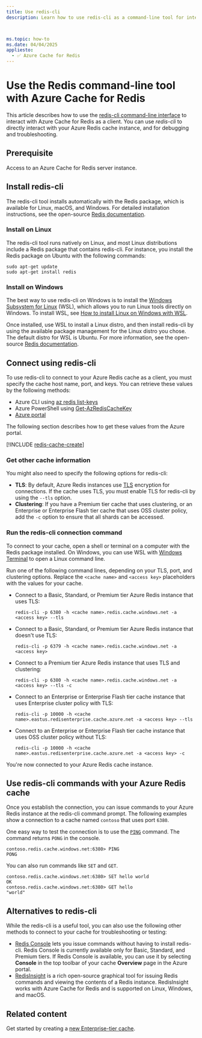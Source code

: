 ```yaml
---
title: Use redis-cli
description: Learn how to use redis-cli as a command-line tool for interacting with an Azure Cache for Redis as a client.



ms.topic: how-to
ms.date: 04/04/2025
appliesto:
  - ✅ Azure Cache for Redis
---
```

# Use the Redis command-line tool with Azure Cache for Redis

This article describes how to use the [redis-cli command-line interface](https://redis.io/docs/connect/cli/) to interact with Azure Cache for Redis as a client. You can use *redis-cli* to directly interact with your Azure Redis cache instance, and for debugging and troubleshooting.

## Prerequisite

Access to an Azure Cache for Redis server instance.

## Install redis-cli

The redis-cli tool installs automatically with the Redis package, which is available for Linux, macOS, and Windows. For detailed installation instructions, see the open-source [Redis documentation](https://redis.io/docs).

### Install on Linux

The redis-cli tool runs natively on Linux, and most Linux distributions include a Redis package that contains redis-cli. For instance, you install the Redis package on Ubuntu with the following commands:

```linux
sudo apt-get update
sudo apt-get install redis
```

### Install on Windows

The best way to use redis-cli on Windows is to install the [Windows Subsystem for Linux](/windows/wsl/about) (WSL), which allows you to run Linux tools directly on Windows. To install WSL, see [How to install Linux on Windows with WSL](/windows/wsl/install).

Once installed, use WSL to install a Linux distro, and then install redis-cli by using the available package management for the Linux distro you chose. The default distro for WSL is Ubuntu. For more information, see the open-source [Redis documentation](https://redis.io/docs).

## Connect using redis-cli

To use redis-cli to connect to your Azure Redis cache as a client, you must specify the cache host name, port, and keys. You can retrieve these values by the following methods:

- Azure CLI using [az redis list-keys](/cli/azure/redis#az-redis-list-keys)
- Azure PowerShell using [Get-AzRedisCacheKey](/powershell/module/az.rediscache/Get-AzRedisCacheKey)
- [Azure portal](https://portal.azure.com)

The following section describes how to get these values from the Azure portal.

[!INCLUDE [redis-cache-create](includes/redis-cache-access-keys.md)]

### Get other cache information

You might also need to specify the following options for redis-cli:

- **TLS**: By default, Azure Redis instances use [TLS](cache-remove-tls-10-11.md) encryption for connections. If the cache uses TLS, you must enable TLS for redis-cli by using the `--tls` option.
- **Clustering**: If you have a Premium tier cache that uses clustering, or an Enterprise or Enterprise Flash tier cache that uses OSS cluster policy, add the `-c` option to ensure that all shards can be accessed.

### Run the redis-cli connection command

To connect to your cache, open a shell or terminal on a computer with the Redis package installed. On Windows, you can use WSL with [Windows Terminal](/windows/wsl/install#ways-to-run-multiple-linux-distributions-with-wsl) to open a Linux command line.

Run one of the following command lines, depending on your TLS, port, and clustering options. Replace the `<cache name>` and `<access key>` placeholders with the values for your cache.

- Connect to a Basic, Standard, or Premium tier Azure Redis instance that uses TLS:

  ```console
  redis-cli -p 6380 -h <cache name>.redis.cache.windows.net -a <access key> --tls
  ```

- Connect to a Basic, Standard, or Premium tier Azure Redis instance that doesn't use TLS:

  ```console
  redis-cli -p 6379 -h <cache name>.redis.cache.windows.net -a <access key>
  ```

- Connect to a Premium tier Azure Redis instance that uses TLS and clustering:

  ```console
  redis-cli -p 6380 -h <cache name>.redis.cache.windows.net -a <access key> --tls -c
  ```

- Connect to an Enterprise or Enterprise Flash tier cache instance that uses Enterprise cluster policy with TLS:

  ```console
  redis-cli -p 10000 -h <cache name>.eastus.redisenterprise.cache.azure.net -a <access key> --tls
  ```

- Connect to an Enterprise or Enterprise Flash tier cache instance that uses OSS cluster policy without TLS:

  ```console
  redis-cli -p 10000 -h <cache name>.eastus.redisenterprise.cache.azure.net -a <access key> -c
  ```

You're now connected to your Azure Redis cache instance.

## Use redis-cli commands with your Azure Redis cache

Once you establish the connection, you can issue commands to your Azure Redis instance at the redis-cli command prompt. The following examples show a connection to a cache named `contoso` that uses port `6380`.

One easy way to test the connection is to use the [`PING`](https://redis.io/commands/ping/) command. The command returns `PONG` in the console.

```console
contoso.redis.cache.windows.net:6380> PING
PONG
```

You can also run commands like `SET` and `GET`.

```console
contoso.redis.cache.windows.net:6380> SET hello world
OK
contoso.redis.cache.windows.net:6380> GET hello
"world"
```

## Alternatives to redis-cli

While the redis-cli is a useful tool, you can also use the following other methods to connect to your cache for troubleshooting or testing:

- [Redis Console](cache-configure.md#redis-console) lets you issue commands without having to install redis-cli. Redis Console is currently available only for Basic, Standard, and Premium tiers. If Redis Console is available, you can use it by selecting **Console** in the top toolbar of your cache **Overview** page in the Azure portal.
- [RedisInsight](https://redis.io/insight/) is a rich open-source graphical tool for issuing Redis commands and viewing the contents of a Redis instance. RedisInsight works with Azure Cache for Redis and is supported on Linux, Windows, and macOS.

## Related content

Get started by creating a [new Enterprise-tier cache](quickstart-create-redis-enterprise.md).
